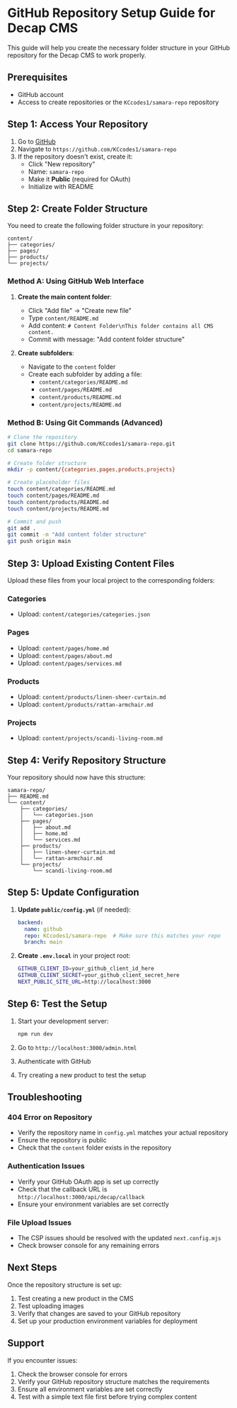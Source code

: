 # GitHub Repository Setup Guide for Decap CMS

This guide will help you create the necessary folder structure in your GitHub repository for the Decap CMS to work properly.

## Prerequisites

- GitHub account
- Access to create repositories or the `KCcodes1/samara-repo` repository

## Step 1: Access Your Repository

1. Go to [GitHub](https://github.com)
2. Navigate to `https://github.com/KCcodes1/samara-repo`
3. If the repository doesn't exist, create it:
   - Click "New repository"
   - Name: `samara-repo`
   - Make it **Public** (required for OAuth)
   - Initialize with README

## Step 2: Create Folder Structure

You need to create the following folder structure in your repository:

```
content/
├── categories/
├── pages/
├── products/
└── projects/
```

### Method A: Using GitHub Web Interface

1. **Create the main content folder**:
   - Click "Add file" → "Create new file"
   - Type `content/README.md`
   - Add content: `# Content Folder\nThis folder contains all CMS content.`
   - Commit with message: "Add content folder structure"

2. **Create subfolders**:
   - Navigate to the `content` folder
   - Create each subfolder by adding a file:
     - `content/categories/README.md`
     - `content/pages/README.md`
     - `content/products/README.md`
     - `content/projects/README.md`

### Method B: Using Git Commands (Advanced)

```bash
# Clone the repository
git clone https://github.com/KCcodes1/samara-repo.git
cd samara-repo

# Create folder structure
mkdir -p content/{categories,pages,products,projects}

# Create placeholder files
touch content/categories/README.md
touch content/pages/README.md
touch content/products/README.md
touch content/projects/README.md

# Commit and push
git add .
git commit -m "Add content folder structure"
git push origin main
```

## Step 3: Upload Existing Content Files

Upload these files from your local project to the corresponding folders:

### Categories
- Upload: `content/categories/categories.json`

### Pages
- Upload: `content/pages/home.md`
- Upload: `content/pages/about.md`
- Upload: `content/pages/services.md`

### Products
- Upload: `content/products/linen-sheer-curtain.md`
- Upload: `content/products/rattan-armchair.md`

### Projects
- Upload: `content/projects/scandi-living-room.md`

## Step 4: Verify Repository Structure

Your repository should now have this structure:

```
samara-repo/
├── README.md
└── content/
    ├── categories/
    │   └── categories.json
    ├── pages/
    │   ├── about.md
    │   ├── home.md
    │   └── services.md
    ├── products/
    │   ├── linen-sheer-curtain.md
    │   └── rattan-armchair.md
    └── projects/
        └── scandi-living-room.md
```

## Step 5: Update Configuration

1. **Update `public/config.yml`** (if needed):
   ```yaml
   backend:
     name: github
     repo: KCcodes1/samara-repo  # Make sure this matches your repo
     branch: main
   ```

2. **Create `.env.local`** in your project root:
   ```bash
   GITHUB_CLIENT_ID=your_github_client_id_here
   GITHUB_CLIENT_SECRET=your_github_client_secret_here
   NEXT_PUBLIC_SITE_URL=http://localhost:3000
   ```

## Step 6: Test the Setup

1. Start your development server:
   ```bash
   npm run dev
   ```

2. Go to `http://localhost:3000/admin.html`

3. Authenticate with GitHub

4. Try creating a new product to test the setup

## Troubleshooting

### 404 Error on Repository
- Verify the repository name in `config.yml` matches your actual repository
- Ensure the repository is public
- Check that the `content` folder exists in the repository

### Authentication Issues
- Verify your GitHub OAuth app is set up correctly
- Check that the callback URL is `http://localhost:3000/api/decap/callback`
- Ensure your environment variables are set correctly

### File Upload Issues
- The CSP issues should be resolved with the updated `next.config.mjs`
- Check browser console for any remaining errors

## Next Steps

Once the repository structure is set up:

1. Test creating a new product in the CMS
2. Test uploading images
3. Verify that changes are saved to your GitHub repository
4. Set up your production environment variables for deployment

## Support

If you encounter issues:
1. Check the browser console for errors
2. Verify your GitHub repository structure matches the requirements
3. Ensure all environment variables are set correctly
4. Test with a simple text file first before trying complex content
